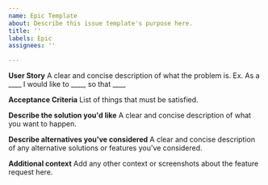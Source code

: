 ```yaml
---
name: Epic Template
about: Describe this issue template's purpose here.
title: ''
labels: Epic
assignees: ''

---
```


**User Story**
A clear and concise description of what the problem is. Ex. As a ____ I would like to ____, so that ____

**Acceptance Criteria**
List of things that must be satisfied.

**Describe the solution you'd like**
A clear and concise description of what you want to happen.

**Describe alternatives you've considered**
A clear and concise description of any alternative solutions or features you've considered.

**Additional context**
Add any other context or screenshots about the feature request here.
